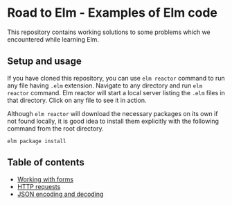 # Road to Elm - Examples of Elm code

This repository contains working solutions to some problems
which we encountered while learning Elm.

## Setup and usage

If you have cloned this repository, you can use `elm reactor` command
to run any file having `.elm` extension.
Navigate to any directory and run `elm reactor` command.
Elm reactor will start a local server listing the `.elm` files in that directory.
Click on any file to see it in action.

Although `elm reactor` will download the necessary packages on its own
if not found locally,
it is good idea to install them explicitly
with the following command from the root directory.

```
elm package install
```

## Table of contents

* [Working with forms](working-with-forms)
* [HTTP requests](http-requests)
* [JSON encoding and decoding](json-encoding-and-decoding)
